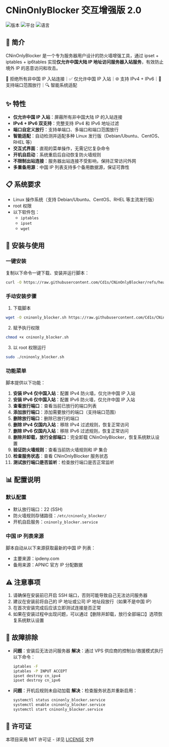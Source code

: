 # CNinOnlyBlocker 交互增强版 2.0

![版本](https://img.shields.io/badge/版本-2.0-blue)
![平台](https://img.shields.io/badge/平台-Linux-green)
![语言](https://img.shields.io/badge/语言-Bash-yellow)

## 📝 简介

CNinOnlyBlocker 是一个专为服务器用户设计的防火墙增强工具，通过 ipset + iptables + ip6tables 实现**仅允许中国大陆 IP 地址访问服务器入站服务**，有效防止境外 IP 的恶意访问和攻击。

🚫 拒绝所有非中国 IP 入站连接｜✅ 仅允许中国 IP 入站｜🌐 支持 IPv4 + IPv6｜🎯 支持端口范围放行｜🔍 智能系统适配

## ✨ 特性

- **仅允许中国 IP 入站**：屏蔽所有非中国大陆 IP 的入站连接
- **IPv4 + IPv6 双支持**：完整支持 IPv4 和 IPv6 地址过滤
- **端口自定义放行**：支持单端口、多端口和端口范围放行
- **智能适配**：自动检测并适配多种 Linux 发行版（Debian/Ubuntu、CentOS、RHEL 等）
- **交互式界面**：直观的菜单操作，无需记忆复杂命令
- **开机自启动**：系统重启后自动恢复防火墙规则
- **不限制出站连接**：服务器出站连接不受影响，保持正常访问外网
- **多重备用源**：中国 IP 列表支持多个备用数据源，保证可靠性

## 📋 系统要求

- Linux 操作系统（支持 Debian/Ubuntu、CentOS、RHEL 等主流发行版）
- root 权限
- 以下软件包：
  - `iptables`
  - `ipset`
  - `wget`

## 🚀 安装与使用

### 一键安装

复制以下命令一键下载、安装并运行脚本：

```bash
curl -O https://raw.githubusercontent.com/Cd1s/CNinOnlyBlocker/refs/heads/main/allow-cn-inbound.sh && chmod +x allow-cn-inbound.sh && sudo ./allow-cn-inbound.sh
```

### 手动安装步骤

1. 下载脚本
```bash
wget -O cninonly_blocker.sh https://raw.githubusercontent.com/Cd1s/CNinOnlyBlocker/main/cninonly_blocker.sh
```

2. 赋予执行权限
```bash
chmod +x cninonly_blocker.sh
```

3. 以 root 权限运行
```bash
sudo ./cninonly_blocker.sh
```

### 功能菜单

脚本提供以下功能：

1. **安装 IPv4 仅中国入站**：配置 IPv4 防火墙，仅允许中国 IP 入站
2. **安装 IPv6 仅中国入站**：配置 IPv6 防火墙，仅允许中国 IP 入站
3. **查看放行端口**：查看当前已放行的端口列表
4. **添加放行端口**：添加需要放行的端口（支持端口范围）
5. **删除放行端口**：删除已放行的端口
6. **删除 IPv4 仅国内入站**：移除 IPv4 过滤规则，恢复正常访问
7. **删除 IPv6 仅国内入站**：移除 IPv6 过滤规则，恢复正常访问
8. **删除并卸载，放行全部端口**：完全卸载 CNinOnlyBlocker，恢复系统默认设置
9. **验证防火墙规则**：查看当前防火墙规则和 IP 集合
10. **检查服务状态**：查看 CNinOnlyBlocker 服务状态
11. **测试放行端口是否监听**：检查放行端口是否正常监听

## 📊 配置说明

### 默认配置

- 默认放行端口：22 (SSH)
- 防火墙规则存储路径：`/etc/cninonly_blocker/`
- 开机自启服务：`cninonly_blocker.service`

### 中国 IP 列表来源

脚本自动从以下来源获取最新的中国 IP 列表：

- 主要来源：ipdeny.com
- 备用来源：APNIC 官方 IP 分配数据

## ⚠️ 注意事项

1. 请确保在安装前已开启 SSH 端口，否则可能导致自己无法访问服务器
2. 建议在安装前将自己的 IP 地址或公司 IP 地址段放行（如果不是中国 IP）
3. 在首次安装完成后应该立即测试连接是否正常
4. 如果在安装过程中出现问题，可以通过【删除并卸载，放行全部端口】选项恢复系统默认设置

## 🔧 故障排除

- **问题**：安装后无法访问服务器
  **解决**：通过 VPS 供应商的控制台/救援模式执行以下命令：
  ```bash
  iptables -F
  iptables -P INPUT ACCEPT
  ipset destroy cn_ipv4
  ipset destroy cn_ipv6
  ```

- **问题**：开机后规则未自动加载
  **解决**：检查服务状态并重新启用：
  ```bash
  systemctl status cninonly_blocker.service
  systemctl enable cninonly_blocker.service
  systemctl start cninonly_blocker.service
  ```

## 📜 许可证

本项目采用 MIT 许可证 - 详见 [LICENSE](LICENSE) 文件 
